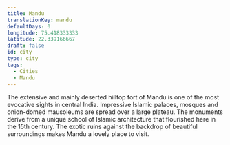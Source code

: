```yaml
---
title: Mandu
translationKey: mandu
defaultDays: 0
longitude: 75.418333333
latitude: 22.339166667
draft: false
id: city
type: city
tags:
  - Cities
  - Mandu
---
```

The extensive and mainly deserted hilltop fort of Mandu is one of the most evocative sights in central India. Impressive Islamic palaces, mosques and onion-domed mausoleums are spread over a large plateau. The monuments derive from a unique school of Islamic architecture that flourished here in the 15th century. The exotic ruins against the backdrop of beautiful surroundings makes Mandu a lovely place to visit.